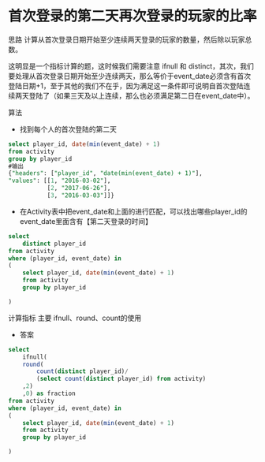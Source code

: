 # 首次登录的第二天再次登录的玩家的比率

思路
计算从首次登录日期开始至少连续两天登录的玩家的数量，然后除以玩家总数。

这明显是一个指标计算的题，这时候我们需要注意 ifnull 和 distinct，其次，我们要处理从首次登录日期开始至少连续两天，那么等价于event_date必须含有首次登陆日期+1，至于其他的我们不在乎，因为满足这一条件即可说明自首次登陆连续两天登陆了（如果三天及以上连续，那么也必须满足第二日在event_date中）。

算法

- 找到每个人的首次登陆的第二天

```sql
select player_id, date(min(event_date) + 1)
from activity
group by player_id
#输出
{"headers": ["player_id", "date(min(event_date) + 1)"], 
"values": [[1, "2016-03-02"], 
           [2, "2017-06-26"], 
           [3, "2016-03-03"]]}
```

- 在Activity表中把event_date和上面的进行匹配，可以找出哪些player_id的event_date里面含有【第二天登录的时间】

```sql
select 
	distinct player_id
from activity 
where (player_id, event_date) in
(
    select player_id, date(min(event_date) + 1)
    from activity
    group by player_id

)
```

计算指标
主要 ifnull、round、count的使用

- 答案


```sql
select 
	ifnull(
	round(
        count(distinct player_id)/ 
    	(select count(distinct player_id) from activity)
    ,2)
    ,0) as fraction
from activity 
where (player_id, event_date) in
(
    select player_id, date(min(event_date) + 1)
    from activity
    group by player_id

)
```


